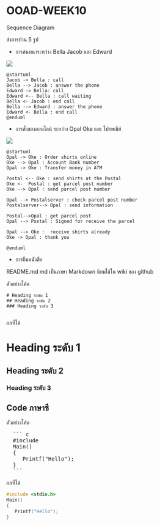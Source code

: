 # OOAD-WEEK10
Sequence Diagram

ส่งการบ้าน 5 รูป
* การสนทนาระหว่าง Bella Jacob และ Edward

![](http://www.plantuml.com/plantuml/img/RO_12O0m34NldI8BP04HAO8NjuWsg12hr4hNjz0IKBmbFxptYRqYXNZlOaQQZmcmWvv521gOISIK1NDSxWsGln87Y2l3kHwUZHbSek0KhMHDMyIN4H9jSVDBDRUeOlRksraTFwLgLxdYDa_veGS0)

 ```
@startuml
Jacob -> Bella : call
Bella --> Jacob : answer the phone
Edward -> Bella: call
Edward <-- Bella : call waiting
Bella <- Jacob : end call
Bella --> Edward : answer the phone
Edward <- Bella : end call
@enduml
 ```
* การสั่งของออนไลน์ ระหว่าง Opal Oke และ ไปรษณีย์ 

![](http://www.plantuml.com/plantuml/img/RP5HZiCW34J_ESLSW0j4rQhT_rLMsbw04hT18IO2KYctNoUGgehwYNcU6Tldb4tCy-XLEnaF_OLs83HeOqSHgNSn9mJsZacjFtebLhB1nTemSyQtuG4yZpTfEAXSe-5qb_eOc1OunkNwezHl45UFazQLIyJTRcOoSayepEPvqgXFGH-KCPbeoMEIMZK-Pji4Fs0rdu15C55yIhm6jYSxVEfuvuu6ZkyXZYQxmFjGWbJY4FJeBCIVUp1r40r4ikIUj4rUcjwYbXszc7rFFfBfbZBvArVkrsiiOLRgB17biFy0)

 ```
 @startuml
Opal -> Oke : Order shirts online
Oke --> Opal : Account Bank number 
Opal -> Oke : Transfer money in ATM

Postal <-- Oke : send shirts at the Postal
Oke <-  Postal : get parcel post number
Oke --> Opal : send parcel post number

Opal --> Postalserver : check parcel post number
Postalserver--> Opal : send information

Postal-->Opal : get parcel post
Opal --> Postal : Signed for receive the parcel

Opal --> Oke :  receive shirts already
Oke -> Opal : thank you

@enduml
 
  ```
* การยืมหนังสือ











README.md 
md เป็นภาษา Markdown นิยมใช้ใน wiki ของ github 

ตัวอย่างโค้ด
```
# Heading ระดับ 1 
## Heading ระดับ 2
### Heading ระดับ 3
 
```

ผลที่ได้
# Heading ระดับ 1 
## Heading ระดับ 2
### Heading ระดับ 3


## Code ภาษาซี

ตัวอย่างโค้ด
<pre>
  ``` c
  #include <stdio.h>
  Main()
  {
     Printf("Hello");
  }
  ```
</pre> 
ผลที่ได้
  ``` c
  #include <stdio.h>
  Main()
  {
     Printf("Hello");
  }
  ```
 
